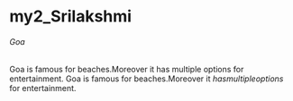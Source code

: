 # my2_Srilakshmi
###### Goa
Goa is famous for beaches.Moreover it has multiple options for entertainment.
Goa is famous for beaches.Moreover it *hasmultipleoptions* for entertainment.